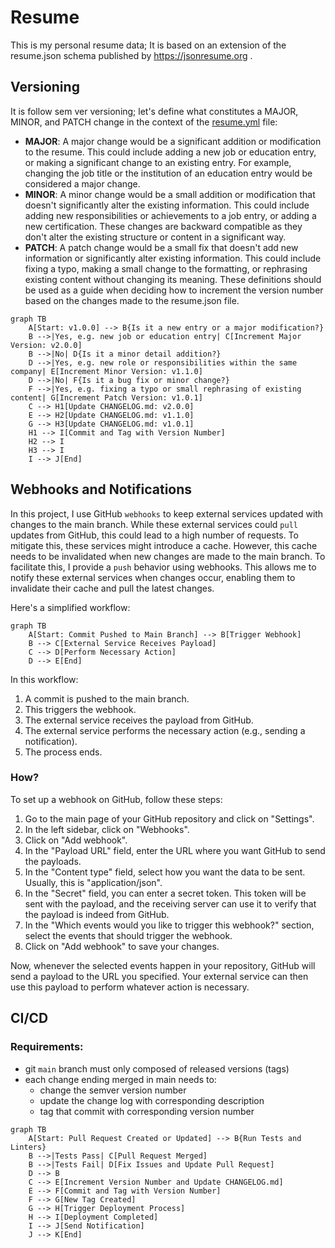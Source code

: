 # Resume

This is my personal resume data; It is based on an extension of the resume.json schema published
by https://jsonresume.org .

## Versioning
It is follow sem ver versioning; let's define what constitutes a MAJOR, MINOR, and PATCH change in the context of the [resume.yml](resume.yml) file:
- **MAJOR**: A major change would be a significant addition or modification to the resume. This could include adding a new job or education entry, or making a significant change to an existing entry. For example, changing the job title or the institution of an education entry would be considered a major change.
- **MINOR**: A minor change would be a small addition or modification that doesn't significantly alter the existing information. This could include adding new responsibilities or achievements to a job entry, or adding a new certification. These changes are backward compatible as they don't alter the existing structure or content in a significant way.
- **PATCH**: A patch change would be a small fix that doesn't add new information or significantly alter existing information. This could include fixing a typo, making a small change to the formatting, or rephrasing existing content without changing its meaning.
These definitions should be used as a guide when deciding how to increment the version number based on the changes made to the resume.json file.


```mermaid
graph TB
    A[Start: v1.0.0] --> B{Is it a new entry or a major modification?}
    B -->|Yes, e.g. new job or education entry| C[Increment Major Version: v2.0.0]
    B -->|No| D{Is it a minor detail addition?}
    D -->|Yes, e.g. new role or responsibilities within the same company| E[Increment Minor Version: v1.1.0]
    D -->|No| F{Is it a bug fix or minor change?}
    F -->|Yes, e.g. fixing a typo or small rephrasing of existing content| G[Increment Patch Version: v1.0.1]
    C --> H1[Update CHANGELOG.md: v2.0.0]
    E --> H2[Update CHANGELOG.md: v1.1.0]
    G --> H3[Update CHANGELOG.md: v1.0.1]
    H1 --> I[Commit and Tag with Version Number]
    H2 --> I
    H3 --> I
    I --> J[End]
```

## Webhooks and Notifications

In this project, I use GitHub `webhooks` to keep external services updated with changes to the main branch. While these external services could `pull` updates from GitHub, this could lead to a high number of requests. To mitigate this, these services might introduce a cache. However, this cache needs to be invalidated when new changes are made to the main branch. To facilitate this, I provide a `push` behavior using webhooks. This allows me to notify these external services when changes occur, enabling them to invalidate their cache and pull the latest changes.

Here's a simplified workflow:

```mermaid
graph TB
	A[Start: Commit Pushed to Main Branch] --> B[Trigger Webhook]
	B --> C[External Service Receives Payload]
	C --> D[Perform Necessary Action]
	D --> E[End]
```

In this workflow:
1. A commit is pushed to the main branch.
2. This triggers the webhook.
3. The external service receives the payload from GitHub.
4. The external service performs the necessary action (e.g., sending a notification).
5. The process ends.

### How?
To set up a webhook on GitHub, follow these steps:

1. Go to the main page of your GitHub repository and click on "Settings".
2. In the left sidebar, click on "Webhooks".
3. Click on "Add webhook".
4. In the "Payload URL" field, enter the URL where you want GitHub to send the payloads.
5. In the "Content type" field, select how you want the data to be sent. Usually, this is "application/json".
6. In the "Secret" field, you can enter a secret token. This token will be sent with the payload, and the receiving server can use it to verify that the payload is indeed from GitHub.
7. In the "Which events would you like to trigger this webhook?" section, select the events that should trigger the webhook.
8. Click on "Add webhook" to save your changes.

Now, whenever the selected events happen in your repository, GitHub will send a payload to the URL you specified. Your external service can then use this payload to perform whatever action is necessary.


## CI/CD

### Requirements:

- git `main` branch must only composed of released versions (tags)
- each change ending merged in main needs to:
	- change the semver version number
	- update the change log with corresponding description
	- tag that commit with corresponding version number


```mermaid
graph TB
    A[Start: Pull Request Created or Updated] --> B{Run Tests and Linters}
    B -->|Tests Pass| C[Pull Request Merged]
    B -->|Tests Fail| D[Fix Issues and Update Pull Request]
    D --> B
    C --> E[Increment Version Number and Update CHANGELOG.md]
    E --> F[Commit and Tag with Version Number]
    F --> G[New Tag Created]
    G --> H[Trigger Deployment Process]
    H --> I[Deployment Completed]
    I --> J[Send Notification]
    J --> K[End]
```
